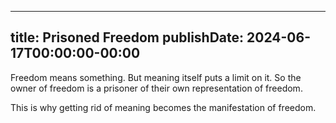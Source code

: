 
---
title: Prisoned Freedom
publishDate: 2024-06-17T00:00:00-00:00
---

 Freedom means something. But meaning itself puts a limit on it. So the owner of freedom is a prisoner of their own representation of freedom.

 This is why getting rid of meaning becomes the manifestation of freedom.
